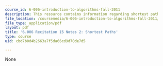 ```yaml
---
course_id: 6-006-introduction-to-algorithms-fall-2011
description: This resource contains information regarding shortest paths.
file_location: /coursemedia/6-006-introduction-to-algorithms-fall-2011/cbd7b0d4b2663a7f5da66cd9d70de7d5_MIT6_006F11_rec15_alt.pdf
file_type: application/pdf
layout: pdf
title: '6.006 Recitation 15 Notes 2: Shortest Paths'
type: course
uid: cbd7b0d4b2663a7f5da66cd9d70de7d5

---
```

None